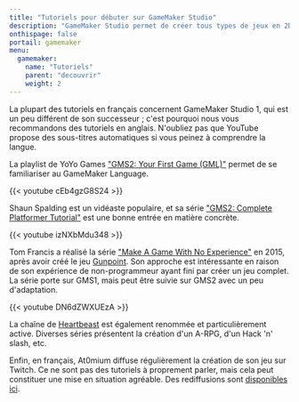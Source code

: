 ```yaml
---
title: "Tutoriels pour débuter sur GameMaker Studio"
description: "GameMaker Studio permet de créer tous types de jeux en 2D, et de les publier sur PC et consoles. Le logiciel est accessible aux débutants tout en étant riche et puissant."
onthispage: false
portail: gamemaker
menu:
  gamemaker:
    name: "Tutoriels"
    parent: "decouvrir"
    weight: 2
---
```


La plupart des tutoriels en français concernent GameMaker Studio 1, qui est un peu différent de son successeur ; c'est pourquoi nous vous recommandons des tutoriels en anglais. N'oubliez pas que YouTube propose des sous-titres automatiques si vous peinez à comprendre la langue.

La playlist de YoYo Games ["GMS2: Your First Game (GML)"](https://www.youtube.com/playlist?list=PLhIbBGhnxj5IcGWhJQNF5hScmCCn4M3xg) permet de se familiariser au GameMaker Language.

{{< youtube cEb4gzG8S24 >}}


Shaun Spalding est un vidéaste populaire, et sa série ["GMS2: Complete Platformer Tutorial"](https://www.youtube.com/playlist?list=PLPRT_JORnIupqWsjRpJZjG07N01Wsw_GJ) est une bonne entrée en matière concrète.

{{< youtube izNXbMdu348 >}}

Tom Francis a réalisé la série ["Make A Game With No Experience"](https://www.youtube.com/playlist?list=PLUtKzyIe0aB2HjpmBhnsHpK7ig0z7ohWw) en 2015, après avoir créé le jeu [Gunpoint](https://store.steampowered.com/app/206190/Gunpoint/). Son approche est intéressante en raison de son expérience de non-programmeur ayant fini par créer un jeu complet. La série porte sur GMS1, mais peut être suivie sur GMS2 avec un peu d'adaptation.

{{< youtube DN6dZWXUEzA >}}

La chaîne de [Heartbeast](https://www.youtube.com/user/uheartbeast) est également renommée et particulièrement active. Diverses séries présentent la création d'un A-RPG, d'un Hack 'n' slash, etc.

Enfin, en français, At0mium diffuse régulièrement la création de son jeu sur Twitch. Ce ne sont pas des tutoriels à proprement parler, mais cela peut constituer une mise en situation agréable. Des rediffusions sont [disponibles ici](https://www.youtube.com/watch?v=AkDUmZc16bU).